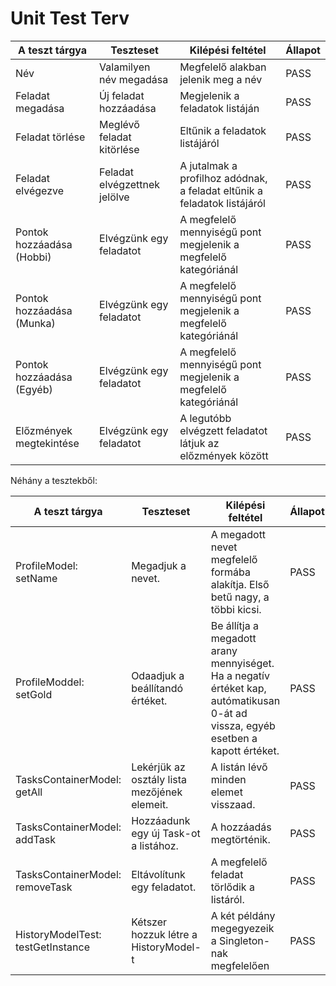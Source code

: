 ﻿# Unit Test Terv
|A teszt tárgya| Teszteset | Kilépési feltétel | Állapot |
|-- |--| --|--|
| Név | Valamilyen név megadása |	Megfelelő alakban jelenik meg a név| PASS
|Feladat megadása |Új feladat hozzáadása| Megjelenik a feladatok listáján| PASS
|Feladat törlése | Meglévő feladat kitörlése  |	Eltűnik a feladatok listájáról | PASS
| Feladat elvégezve| Feladat elvégzettnek jelölve | A jutalmak a profilhoz adódnak, a feladat eltűnik a feladatok listájáról | PASS
| Pontok hozzáadása (Hobbi)| Elvégzünk egy feladatot | A megfelelő mennyiségű pont megjelenik a megfelelő kategóriánál | PASS
| Pontok hozzáadása (Munka)| Elvégzünk egy feladatot | A megfelelő mennyiségű pont megjelenik a megfelelő kategóriánál | PASS
| Pontok hozzáadása (Egyéb)| Elvégzünk egy feladatot | A megfelelő mennyiségű pont megjelenik a megfelelő kategóriánál | PASS
|Előzmények megtekintése|Elvégzünk egy feladatot| A legutóbb elvégzett feladatot látjuk az előzmények között| PASS


Néhány a tesztekből:

|A teszt tárgya| Teszteset | Kilépési feltétel | Állapot |
|-- |--| --| -- |
| ProfileModel: setName |Megadjuk a nevet.  |	A megadott nevet megfelelő formába alakítja. Első betű nagy, a többi kicsi. | PASS
|ProfileModdel: setGold | Odaadjuk a beállítandó értéket. | Be állítja a megadott arany mennyiséget. Ha a negatív értéket kap, autómatikusan 0-át ad vissza, egyéb esetben a kapott értéket. | PASS
| TasksContainerModel: getAll | Lekérjük az osztály lista mezőjének elemeit. |	A listán lévő minden elemet visszaad. | PASS
| TasksContainerModel: addTask | Hozzáadunk egy új Task-ot a listához. | A hozzáadás megtörténik. | PASS
| TasksContainerModel: removeTask | Eltávolítunk egy feladatot. | A megfelelő feladat törlődik a listáról. | PASS
| HistoryModelTest: testGetInstance | Kétszer hozzuk létre a HistoryModel-t | A két példány megegyezeik a Singleton-nak megfelelően | PASS

